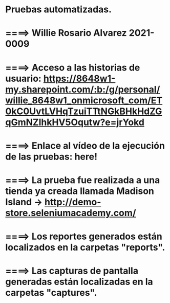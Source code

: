 # Pruebas automatizadas.

# ====> Willie Rosario Alvarez 2021-0009

# ====> Acceso a las historias de usuario: https://8648w1-my.sharepoint.com/:b:/g/personal/willie_8648w1_onmicrosoft_com/ET0kC0UvtLVHqTzuiTTtNGkBHkHdZGqGmNZlhkHV5Oqutw?e=jrYokd

# ====> Enlace al vídeo de la ejecución de las pruebas: here!

# ====> La prueba fue realizada a una tienda ya creada llamada Madison Island -> http://demo-store.seleniumacademy.com/

# ====> Los reportes generados están localizados en la carpetas "reports".

# ====> Las capturas de pantalla generadas están localizadas en la carpetas "captures".

